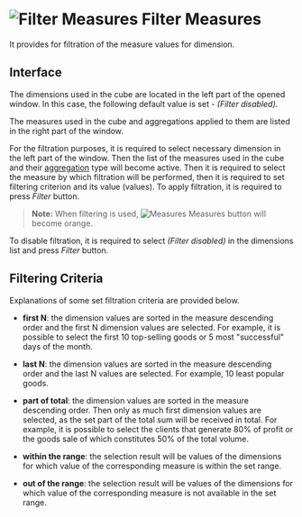 # ![Filter Measures](../../images/icons/cube/cases/case-filter_default.svg) Filter Measures

It provides for filtration of the measure values for dimension.

## Interface

The dimensions used in the cube are located in the left part of the opened window. In this case, the following default value is set - *(Filter disabled)*.

The measures used in the cube and aggregations applied to them are listed in the right part of the window.

For the filtration purposes, it is required to select necessary dimension in the left part of the window. Then the list of the measures used in the cube and their [aggregation](../../processors/func/aggregation-functions.md) type will become active. Then it is required to select the measure by which filtration will be performed, then it is required to set filtering criterion and its value (values). To apply filtration, it is required to press *Filter* button.

> **Note:** When filtering is used, ![Measures](../../images/icons/toolbar-controls/sum_default.svg) Measures button will become orange.

To disable filtration, it is required to select *(Filter disabled)* in the dimensions list and press *Filter* button.

## Filtering Criteria

Explanations of some set filtration criteria are provided below.

* **first N**: the dimension values are sorted in the measure descending order and the first N dimension values are selected. For example, it is possible to select the first 10 top-selling goods or 5 most "successful" days of the month.

* **last N**: the dimension values are sorted in the measure descending order and the last N values are selected. For example, 10 least popular goods.
* **part of total**: the dimension values are sorted in the measure descending order. Then only as much first dimension values are selected, as the set part of the total sum will be received in total. For example, it is possible to select the clients that generate 80% of profit or the goods sale of which constitutes 50% of the total volume.

* **within the range**: the selection result will be values of the dimensions for which value of the corresponding measure is within the set range.

* **out of the range**: the selection result will be values of the dimensions for which value of the corresponding measure is not available in the set range.
